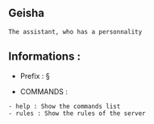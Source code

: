 ## Geisha


```The assistant, who has a personnality```

## Informations :

- Prefix : §

- COMMANDS :
```
- help : Show the commands list
- rules : Show the rules of the server

```

